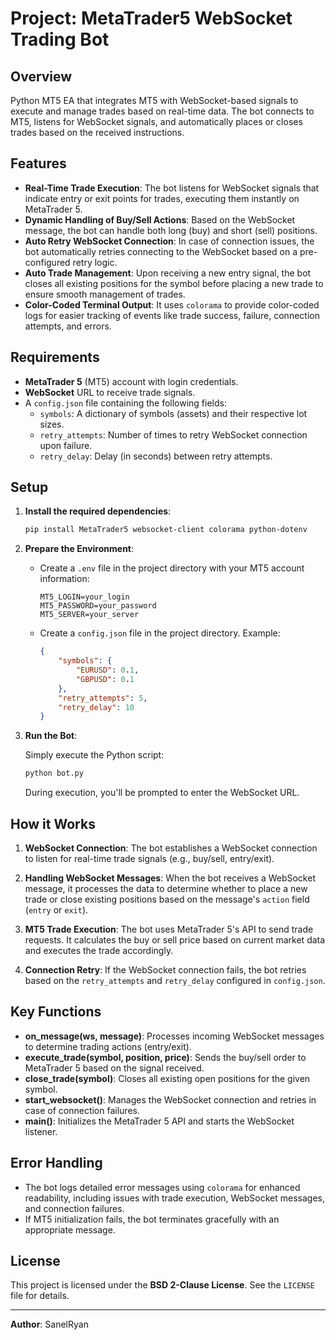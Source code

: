 # Project: MetaTrader5 WebSocket Trading Bot

## Overview

Python MT5 EA that integrates MT5 with WebSocket-based signals to execute and manage trades based on real-time data. The bot connects to MT5, listens for WebSocket signals, and automatically places or closes trades based on the received instructions.

## Features

-   **Real-Time Trade Execution**: The bot listens for WebSocket signals that indicate entry or exit points for trades, executing them instantly on MetaTrader 5.
-   **Dynamic Handling of Buy/Sell Actions**: Based on the WebSocket message, the bot can handle both long (buy) and short (sell) positions.
-   **Auto Retry WebSocket Connection**: In case of connection issues, the bot automatically retries connecting to the WebSocket based on a pre-configured retry logic.
-   **Auto Trade Management**: Upon receiving a new entry signal, the bot closes all existing positions for the symbol before placing a new trade to ensure smooth management of trades.
-   **Color-Coded Terminal Output**: It uses `colorama` to provide color-coded logs for easier tracking of events like trade success, failure, connection attempts, and errors.

## Requirements

-   **MetaTrader 5** (MT5) account with login credentials.
-   **WebSocket** URL to receive trade signals.
-   A `config.json` file containing the following fields:
    -   `symbols`: A dictionary of symbols (assets) and their respective lot sizes.
    -   `retry_attempts`: Number of times to retry WebSocket connection upon failure.
    -   `retry_delay`: Delay (in seconds) between retry attempts.

## Setup

1. **Install the required dependencies**:

    ```bash
    pip install MetaTrader5 websocket-client colorama python-dotenv
    ```

2. **Prepare the Environment**:

    - Create a `.env` file in the project directory with your MT5 account information:

        ```
        MT5_LOGIN=your_login
        MT5_PASSWORD=your_password
        MT5_SERVER=your_server
        ```

    - Create a `config.json` file in the project directory. Example:

        ```json
        {
        	"symbols": {
        		"EURUSD": 0.1,
        		"GBPUSD": 0.1
        	},
        	"retry_attempts": 5,
        	"retry_delay": 10
        }
        ```

3. **Run the Bot**:

    Simply execute the Python script:

    ```bash
    python bot.py
    ```

    During execution, you'll be prompted to enter the WebSocket URL.

## How it Works

1. **WebSocket Connection**:
   The bot establishes a WebSocket connection to listen for real-time trade signals (e.g., buy/sell, entry/exit).

2. **Handling WebSocket Messages**:
   When the bot receives a WebSocket message, it processes the data to determine whether to place a new trade or close existing positions based on the message's `action` field (`entry` or `exit`).

3. **MT5 Trade Execution**:
   The bot uses MetaTrader 5's API to send trade requests. It calculates the buy or sell price based on current market data and executes the trade accordingly.

4. **Connection Retry**:
   If the WebSocket connection fails, the bot retries based on the `retry_attempts` and `retry_delay` configured in `config.json`.

## Key Functions

-   **on_message(ws, message)**: Processes incoming WebSocket messages to determine trading actions (entry/exit).
-   **execute_trade(symbol, position, price)**: Sends the buy/sell order to MetaTrader 5 based on the signal received.
-   **close_trade(symbol)**: Closes all existing open positions for the given symbol.
-   **start_websocket()**: Manages the WebSocket connection and retries in case of connection failures.
-   **main()**: Initializes the MetaTrader 5 API and starts the WebSocket listener.

## Error Handling

-   The bot logs detailed error messages using `colorama` for enhanced readability, including issues with trade execution, WebSocket messages, and connection failures.
-   If MT5 initialization fails, the bot terminates gracefully with an appropriate message.

## License

This project is licensed under the **BSD 2-Clause License**. See the `LICENSE` file for details.

---

**Author**: SanelRyan
